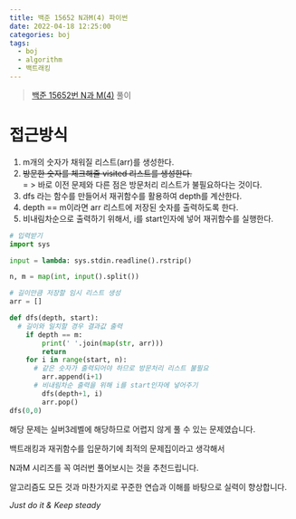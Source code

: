 ```yaml
---
title: 백준 15652 N과M(4) 파이썬
date: 2022-04-18 12:25:00
categories: boj
tags:
  - boj
  - algorithm
  - 백트래킹
---
```



> [백준 15652번 N과 M(4)](https://www.acmicpc.net/problem/15652) 풀이

# 접근방식
1. m개의 숫자가 채워질 리스트(arr)를 생성한다.
2. ~~방문한 숫자를 체크해줄 visited 리스트를 생성한다.~~   
= > 바로 이전 문제와 다른 점은 방문처리 리스트가 불필요하다는 것이다.
3. dfs 라는 함수를 만들어서 재귀함수를 활용하여 depth를 계산한다.
4. depth == m이라면 arr 리스트에 저장된 숫자를 출력하도록 한다.   
5. 비내림차순으로 출력하기 위해서, i를 start인자에 넣어 재귀함수를 실행한다.
    
~~~python
# 입력받기
import sys

input = lambda: sys.stdin.readline().rstrip()

n, m = map(int, input().split())

# 길이만큼 저장할 임시 리스트 생성
arr = []

def dfs(depth, start):
  # 길이와 일치할 경우 결과값 출력
    if depth == m:
        print(' '.join(map(str, arr)))
        return
    for i in range(start, n):
      # 같은 숫자가 출력되어야 하므로 방문처리 리스트 불필요
        arr.append(i+1)
      # 비내림차순 출력을 위해 i를 start인자에 넣어주기
        dfs(depth+1, i)
        arr.pop()
dfs(0,0)
~~~

해당 문제는 실버3레벨에 해당하므로 어렵지 않게 풀 수 있는 문제였습니다.

백트래킹과 재귀함수를 입문하기에 최적의 문제집이라고 생각해서

N과M 시리즈를 꼭 여러번 풀어보시는 것을 추천드립니다.

알고리즘도 모든 것과 마찬가지로 꾸준한 연습과 이해를 바탕으로 실력이 향상합니다.

*Just do it & Keep steady*
